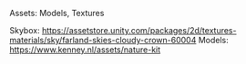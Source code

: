 Assets: Models, Textures

Skybox: https://assetstore.unity.com/packages/2d/textures-materials/sky/farland-skies-cloudy-crown-60004
Models: https://www.kenney.nl/assets/nature-kit